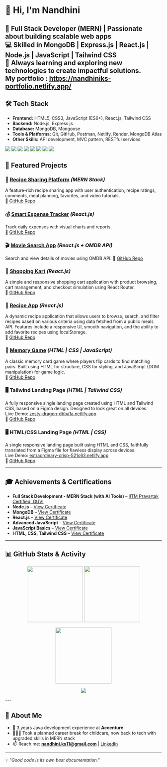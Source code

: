 
# 👋 Hi, I'm Nandhini  

🚀 **Full Stack Developer (MERN)** | Passionate about building scalable web apps  
💻 Skilled in **MongoDB | Express.js | React.js | Node.js | JavaScript | Tailwind CSS**  
🌱 Always learning and exploring new technologies to create impactful solutions.  
 My portfolio : https://nandhiniks-portfolio.netlify.app/
---

## 🛠 Tech Stack  
- **Frontend:** HTML5, CSS3, JavaScript (ES6+), React.js, Tailwind CSS  
- **Backend:** Node.js, Express.js  
- **Database:** MongoDB, Mongoose  
- **Tools & Platforms:** Git, GitHub, Postman, Netlify, Render, MongoDB Atlas  
- **Other Skills:** API development, MVC pattern, RESTful services  
<p>
  <img src="https://img.shields.io/badge/JavaScript-F7DF1E?style=flat-square&logo=javascript&logoColor=black" />
  <img src="https://img.shields.io/badge/React-61DAFB?style=flat-square&logo=react&logoColor=black" />
  <img src="https://img.shields.io/badge/Node.js-339933?style=flat-square&logo=node.js&logoColor=white" />
  <img src="https://img.shields.io/badge/Express.js-000000?style=flat-square&logo=express&logoColor=white" />
  <img src="https://img.shields.io/badge/MongoDB-4EA94B?style=flat-square&logo=mongodb&logoColor=white" />
  <img src="https://img.shields.io/badge/Tailwind_CSS-38B2AC?style=flat-square&logo=tailwind-css&logoColor=white" />
  <img src="https://img.shields.io/badge/HTML5-E34F26?style=flat-square&logo=html5&logoColor=white" />
  <img src="https://img.shields.io/badge/CSS3-1572B6?style=flat-square&logo=css3&logoColor=white" />
</p>

## 📌 Featured Projects  
### 🍲 [Recipe Sharing Platform](https://yummyhub-recipes.netlify.app/) *(MERN Stack)*  
A feature-rich recipe sharing app with user authentication, recipe ratings, comments, meal planning, favorites, and video tutorials.  
🔗 [GitHub Repo](https://github.com/nandhini-11-cmd/recipeSharingApp)  

### 💰 [Smart Expense Tracker](https://bucolic-druid-7443ff.netlify.app) *(React.js)*  
Track daily expenses with visual charts and reports.  
🔗 [GitHub Repo](https://github.com/nandhini-11-cmd/income_expenses_tracker)

### 🎬 [Movie Search App](https://bright-bonbon-041f68.netlify.app) *(React.js + OMDB API)*  
Search and view details of movies using OMDB API. 
🔗 [GitHub Repo](https://github.com/nandhini-11-cmd/search_movie_app)

### 🛒 [Shopping Kart](https://hilarious-donut-7f43fb.netlify.app) *(React.js)*  
A simple and responsive shopping cart application with product browsing, cart management, and checkout simulation using React Router.  
🔗 [GitHub Repo](https://github.com/nandhini-11-cmd/shopify_router)  

### 🍲 [Recipe App](https://lucky-pegasus-eb9526.netlify.app) *(React.js)*  
A dynamic recipe application that allows users to browse, search, and filter recipes based on various criteria using data fetched from a public meals API. Features include a responsive UI, smooth navigation, and the ability to add favorite recipes using localStorage.  
🔗 [GitHub Repo](https://github.com/nandhini-11-cmd/recipe_app) 

### 🧠 [Memory Game](https://benevolent-conkies-55a639.netlify.app) *(HTML | CSS | JavaScript)*  
A classic memory card game where players flip cards to find matching pairs. Built using HTML for structure, CSS for styling, and JavaScript (DOM manipulation) for game logic.  
🔗 [GitHub Repo](https://github.com/nandhini-11-cmd/MINI_PROJECT_1)  

### 🖥️ Tailwind Landing Page *(HTML | Tailwind CSS)*  
A fully responsive single landing page created using HTML and Tailwind CSS, based on a Figma design. Designed to look great on all devices.  
Live Demo: [zesty-dragon-dbba1a.netlify.app](https://zesty-dragon-dbba1a.netlify.app/)  
🔗 [GitHub Repo](https://github.com/nandhini-11-cmd/GUVI_TAST2_TAILWIND/)

### 🖥️ HTML/CSS Landing Page *(HTML | CSS)*  
A single responsive landing page built using HTML and CSS, faithfully translated from a Figma file for flawless display across devices.  
Live Demo: [extraordinary-crisp-521c63.netlify.app](https://extraordinary-crisp-521c63.netlify.app/)  
🔗 [GitHub Repo](https://github.com/nandhini-11-cmd/GUVI_ASSIGN1_HTML_CSS/)

---

## 🎓 Achievements & Certifications

- **Full Stack Development - MERN Stack (with AI Tools)** – [IITM Pravartak Certified, GUVI](https://v2.zenclass.in/certificateDownload/S4BJhQDDby1OzBOt)
- **Node.js** – [View Certificate](https://v2.zenclass.in/certificateDownload/5uDMjy30jkPEqPh0)
- **MongoDB** – [View Certificate](https://v2.zenclass.in/certificateDownload/5zeHwn70nOZ2SvPc)
- **React.js** – [View Certificate](https://v2.zenclass.in/certificateDownload/ZGilprdN3sFBV0Id)
- **Advanced JavaScript** – [View Certificate](https://v2.zenclass.in/certificateDownload/NTzrP73O2yn8GZkG)
- **JavaScript Basics** – [View Certificate](https://v2.zenclass.in/certificateDownload/DCIq9DHeJtrvuqFp)
- **HTML, CSS, Tailwind CSS** – [View Certificate](https://v2.zenclass.in/certificateDownload/IbT4135SxR8Rbz8u)
  
---

## 📊 GitHub Stats & Activity

<p align="center">
  <!-- GitHub Stats -->
  <img src="https://github-readme-stats.vercel.app/api?username=nandhini-11-cmd&show_icons=true&theme=radical&bg_color=0d1117&title_color=ff6ec7&icon_color=ffd700&text_color=ffffff&hide_border=false&border_radius=8" height="180em" />
  
  <!-- Top Languages -->
  <img src="https://github-readme-stats.vercel.app/api/top-langs/?username=nandhini-11-cmd&layout=compact&theme=radical&bg_color=0d1117&title_color=ff6ec7&text_color=ffffff&hide_border=false&border_radius=8" height="180em" />
</p>

<p align="center">
  <!-- Streak Stats -->
  <img src="https://streak-stats.demolab.com?user=nandhini-11-cmd&theme=radical&hide_border=false&border_radius=8" height="180em" />
</p>

<p align="center">
  <!-- Contribution Graph -->
  <img src="https://github-readme-activity-graph.vercel.app/graph?username=nandhini-11-cmd&theme=react-dark&hide_border=false&area=true" />
</p>
---

## 🌟 About Me  
- 🎯 3 years Java development experience at **Accenture**  
- 👩‍👧‍👦 Took a planned career break for childcare, now back to tech with upgraded skills in MERN stack  
- 📫 Reach me: **nandhini.ks11@gmail.com** | [LinkedIn](https://www.linkedin.com/in/nandhiniks-mern)  

---

💡 *"Good code is its own best documentation."*
